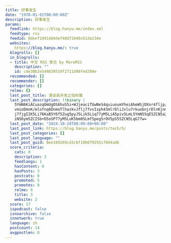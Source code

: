 ```yaml
---
title: 好事发生
date: "1970-01-01T00:00:00Z"
description: 好事发生
params:
  feedlink: https://blog.hanyu.me/index.xml
  feedtype: rss
  feedid: 0deef2d91404def48df2040cb1da234e
  websites:
    https://blog.hanyu.me/: true
  blogrolls: []
  in_blogrolls:
  - title: 中文 RSS 聚合 by MoreRSS
    description: ""
    id: c4e30b2e549839519f2711d98fed209e
  recommended: []
  recommender: []
  categories: []
  relme: {}
  last_post_title: 漫谈高并发之指标篇
  last_post_description: !!binary |
    5YmN6KiACuazqOmUgOS6huS5i+WJjeaciTUwNeS4quiuoumYheiAheWSjDXnr4fljp/liJ
    vmioDmnK/mlofnq6DnmoTlhazkvJflj7fvvIzph43mlrDliJvlu7rkuobnjrDlnKjnmoTl
    j7fjgIIK5Li76KaB5Y6f5Zug5pyJ5Lik5Liq77yM5LiA5piv5LmL5YmN55qE5ZCN5a2X5L
    iN56ym5ZCI5b+D5oSP77yM5LuK5bm05Lmf5peg5rOV5pS55ZCN5LqG77w=
  last_post_date: "2024-10-20T08:00:00+08:00"
  last_post_link: https://blog.hanyu.me/posts/tech/5/
  last_post_categories: []
  last_post_language: ""
  last_post_guid: 8ee189269cd3cbf10b6f9255cf094adb
  score_criteria:
    cats: 0
    description: 3
    feedlangs: 1
    hasContent: 0
    hasPosts: 3
    postcats: 0
    promoted: 5
    promotes: 0
    relme: 0
    title: 3
    website: 2
  score: 17
  ispodcast: false
  isnoarchive: false
  innetwork: true
  language: zh
  postcount: 14
  avgpostlen: 0
---
```

